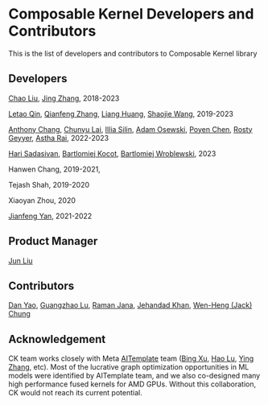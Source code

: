 # Composable Kernel Developers and Contributors

This is the list of developers and contributors to Composable Kernel library


## Developers
[Chao Liu](https://github.com/asroy), [Jing Zhang](https://github.com/zjing14), 2018-2023

[Letao Qin](https://github.com/ltqin), [Qianfeng Zhang](https://github.com/qianfengz), [Liang Huang](https://github.com/carlushuang), [Shaojie Wang](https://github.com/shaojiewang), 2019-2023

[Anthony Chang](https://github.com/rosenrodt), [Chunyu Lai](https://github.com/rocking5566), [Illia Silin](https://github.com/illsilin), [Adam Osewski](https://github.com/aosewski), [Poyen Chen](https://github.com/poyenc), [Rosty Geyyer](https://github.com/geyyer), [Astha Rai](https://github.com/arai713), 2022-2023

[Hari Sadasivan](https://github.com/hsadasiv), [Bartlomiej Kocot](https://github.com/bartekxk), [Bartlomiej Wroblewski](https://github.com/bwroblew), 2023

Hanwen Chang, 2019-2021,

Tejash Shah, 2019-2020

Xiaoyan Zhou, 2020

[Jianfeng Yan](https://github.com/j4yan), 2021-2022


## Product Manager
[Jun Liu](https://github.com/junliume)


## Contributors
[Dan Yao](https://github.com/danyao12), [Guangzhao Lu](https://github.com/guangzlu), [Raman Jana](https://github.com/ramjana), [Jehandad Khan](https://github.com/JehandadKhan), [Wen-Heng (Jack) Chung](https://github.com/whchung)


## Acknowledgement
CK team works closely with Meta [AITemplate](https://github.com/facebookincubator/AITemplate) team ([Bing Xu](https://github.com/antinucleon), [Hao Lu](https://github.com/hlu1), [Ying Zhang](https://github.com/ipiszy), etc). Most of the lucrative graph optimization opportunities in ML models were identified by AITemplate team, and we also co-designed many high performance fused kernels for AMD GPUs. Without this collaboration, CK would not reach its current potential.
